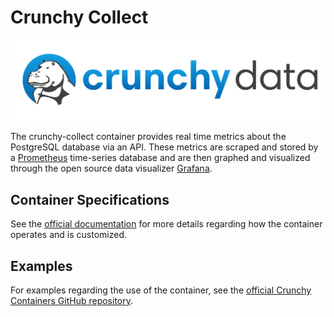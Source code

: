 # Crunchy Collect

![](https://raw.githubusercontent.com/CrunchyData/crunchy-containers/master/images/crunchy_logo.png)

The crunchy-collect container provides real time metrics about the PostgreSQL database via an API. These metrics are scraped and stored by a [Prometheus](https://prometheus.io/) time-series database and are then graphed and visualized through the open source data visualizer [Grafana](https://grafana.com/).

## Container Specifications

See the [official documentation](https://crunchydata.github.io/crunchy-containers/container-specifications/crunchy-collect/) for more details regarding how the container operates and is customized.

## Examples

For examples regarding the use of the container, see the [official Crunchy Containers GitHub repository](https://github.com/CrunchyData/crunchy-containers/tree/master/examples/docker).
